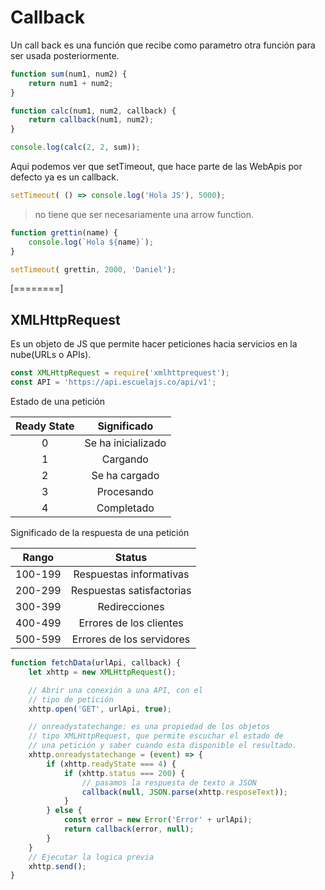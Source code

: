 # Callback

Un call back es una función que recibe como parametro
otra función para ser usada posteriormente.

```javascript
function sum(num1, num2) {
    return num1 + num2;
}

function calc(num1, num2, callback) {
    return callback(num1, num2);
}

console.log(calc(2, 2, sum));
```

Aqui podemos ver que setTimeout, que hace parte de las WebApis
por defecto ya es un callback.

```javascript
setTimeout( () => console.log('Hola JS'), 5000);
```

> no tiene que ser necesariamente una arrow function.

```javascript
function grettin(name) {
    console.log(`Hola ${name}`);
}

setTimeout( grettin, 2000, 'Daniel');
```

[========]

## XMLHttpRequest

Es un objeto de JS que permite hacer peticiones
hacia servicios en la nube(URLs o APIs).

```javascript
const XMLHttpRequest = require('xmlhttprequest');
const API = 'https://api.escuelajs.co/api/v1';
```

Estado de una petición

|  Ready  State  | Significado |
| :-----------: | :------------: |
| 0  | Se ha inicializado  |
| 1  | Cargando  |
| 2  | Se ha cargado  |
| 3  | Procesando  |
| 4  | Completado |

Significado de la respuesta de una petición

| Rango  |  Status |
| :------------: | :------------: |
| 100-199  |  Respuestas informativas |
|  200-299 |  Respuestas satisfactorias |
|  300-399 |  Redirecciones |
|  400-499 |  Errores de los clientes |
|  500-599 |  Errores de los servidores |

```javascript
function fetchData(urlApi, callback) {
    let xhttp = new XMLHttpRequest();

    // Abrir una conexión a una API, con el
    // tipo de petición
    xhttp.open('GET', urlApi, true);

    // onreadystatechange: es una propiedad de los objetos
    // tipo XMLHttpRequest, que permite escuchar el estado de
    // una petición y saber cuando esta disponible el resultado.
    xhttp.onreadystatechange = (event) => {
        if (xhttp.readyState === 4) {
            if (xhttp.status === 200) {
                // pasamos la respuesta de texto a JSON
                callback(null, JSON.parse(xhttp.resposeText));
            }
        } else {
            const error = new Error('Error' + urlApi);
            return callback(error, null);
        }
    }
    // Ejecutar la logica previa
    xhttp.send();
}
```
